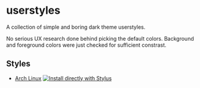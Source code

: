 # userstyles

A collection of simple and boring dark theme userstyles.

No serious UX research done behind picking the default colors. Background and foreground colors were just checked for sufficient constrast.

## Styles
- [Arch Linux](archlinux) [![Install directly with Stylus](https://img.shields.io/badge/Install%20directly%20with-Stylus-238b8b.svg)](https://github.com/aruncveli/userstyles/raw/main/archlinux/archlinux.user.styl)
